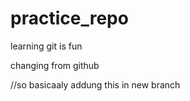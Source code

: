# practice_repo

learning git is fun

changing from github

//so basicaaly addung this in new branch